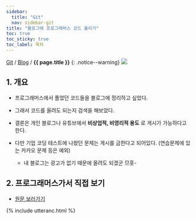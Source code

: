 ```yaml
---
sidebar:
  title: "Git"
  nav: sidebar-git
title: "블로그에 프로그래머스 코드 올리기"
toc: true
toc_sticky: true
toc_label: 목차
---
```

[Git](/git/) / [Blog](/git/blog/) / **{{ page.title }}**
{: .notice--warning}
![](https://pages.github.com/images/logo.svg)

## 1. 개요
- 프로그래머스에서 풀었던 코드들을 블로그에 정리하고 싶었다.
- 그래서 코드를 올려도 되는지 검색을 해보았다.
- 결론은 개인 블로그나 유튜브에서 **비상업적, 비영리적 용도** 로 게시가 가능하다고 한다.
- 다만 기업 코딩 테스트에 나왔던 문제는 게시를 금한다고 되어있다. (연습문제에 있는 카카오 문제 등은 예외)

    - 내 블로그는 광고가 없기 때문에 올려도 되겠군 므흣-
    
## 2. 프로그래머스가서 직접 보기    
- [원문 보러가기](https://programmers.zendesk.com/hc/ko/articles/360034546572-%ED%94%84%EB%A1%9C%EA%B7%B8%EB%9E%98%EB%A8%B8%EC%8A%A4%EC%9D%98-%EC%95%8C%EA%B3%A0%EB%A6%AC%EC%A6%98-%EB%AC%B8%EC%A0%9C-%ED%92%80%EC%9D%B4%EB%A5%BC-%EA%B0%9C%EC%9D%B8-%EB%B8%94%EB%A1%9C%EA%B7%B8-GitHub-%EA%B8%B0%ED%83%80-%EC%82%AC%EC%9D%B4%ED%8A%B8%EC%97%90-%EC%98%AC%EB%A0%A4%EB%8F%84-%EB%90%98%EB%82%98%EC%9A%94-)

{% include utteranc.html %}
